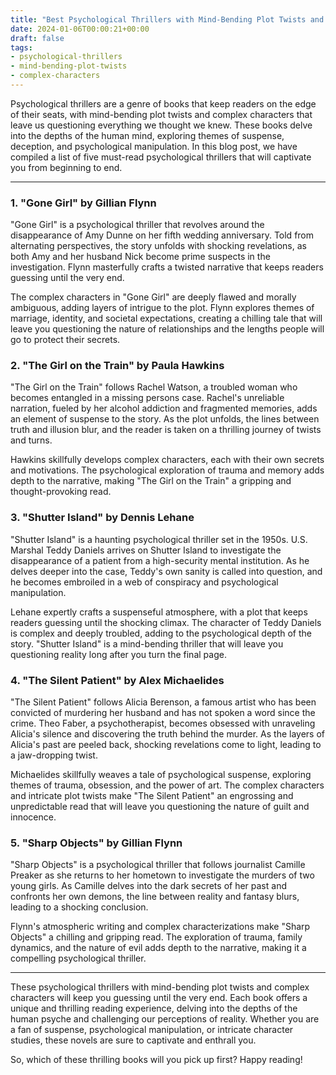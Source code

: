 ```yaml
---
title: "Best Psychological Thrillers with Mind-Bending Plot Twists and Complex Characters"
date: 2024-01-06T00:00:21+00:00
draft: false
tags: 
- psychological-thrillers
- mind-bending-plot-twists
- complex-characters
---
```


Psychological thrillers are a genre of books that keep readers on the edge of their seats, with mind-bending plot twists and complex characters that leave us questioning everything we thought we knew. These books delve into the depths of the human mind, exploring themes of suspense, deception, and psychological manipulation. In this blog post, we have compiled a list of five must-read psychological thrillers that will captivate you from beginning to end.

---

### 1. "Gone Girl" by Gillian Flynn

"Gone Girl" is a psychological thriller that revolves around the disappearance of Amy Dunne on her fifth wedding anniversary. Told from alternating perspectives, the story unfolds with shocking revelations, as both Amy and her husband Nick become prime suspects in the investigation. Flynn masterfully crafts a twisted narrative that keeps readers guessing until the very end.

The complex characters in "Gone Girl" are deeply flawed and morally ambiguous, adding layers of intrigue to the plot. Flynn explores themes of marriage, identity, and societal expectations, creating a chilling tale that will leave you questioning the nature of relationships and the lengths people will go to protect their secrets.

### 2. "The Girl on the Train" by Paula Hawkins

"The Girl on the Train" follows Rachel Watson, a troubled woman who becomes entangled in a missing persons case. Rachel's unreliable narration, fueled by her alcohol addiction and fragmented memories, adds an element of suspense to the story. As the plot unfolds, the lines between truth and illusion blur, and the reader is taken on a thrilling journey of twists and turns.

Hawkins skillfully develops complex characters, each with their own secrets and motivations. The psychological exploration of trauma and memory adds depth to the narrative, making "The Girl on the Train" a gripping and thought-provoking read.

### 3. "Shutter Island" by Dennis Lehane

"Shutter Island" is a haunting psychological thriller set in the 1950s. U.S. Marshal Teddy Daniels arrives on Shutter Island to investigate the disappearance of a patient from a high-security mental institution. As he delves deeper into the case, Teddy's own sanity is called into question, and he becomes embroiled in a web of conspiracy and psychological manipulation.

Lehane expertly crafts a suspenseful atmosphere, with a plot that keeps readers guessing until the shocking climax. The character of Teddy Daniels is complex and deeply troubled, adding to the psychological depth of the story. "Shutter Island" is a mind-bending thriller that will leave you questioning reality long after you turn the final page.

### 4. "The Silent Patient" by Alex Michaelides

"The Silent Patient" follows Alicia Berenson, a famous artist who has been convicted of murdering her husband and has not spoken a word since the crime. Theo Faber, a psychotherapist, becomes obsessed with unraveling Alicia's silence and discovering the truth behind the murder. As the layers of Alicia's past are peeled back, shocking revelations come to light, leading to a jaw-dropping twist.

Michaelides skillfully weaves a tale of psychological suspense, exploring themes of trauma, obsession, and the power of art. The complex characters and intricate plot twists make "The Silent Patient" an engrossing and unpredictable read that will leave you questioning the nature of guilt and innocence.

### 5. "Sharp Objects" by Gillian Flynn

"Sharp Objects" is a psychological thriller that follows journalist Camille Preaker as she returns to her hometown to investigate the murders of two young girls. As Camille delves into the dark secrets of her past and confronts her own demons, the line between reality and fantasy blurs, leading to a shocking conclusion.

Flynn's atmospheric writing and complex characterizations make "Sharp Objects" a chilling and gripping read. The exploration of trauma, family dynamics, and the nature of evil adds depth to the narrative, making it a compelling psychological thriller.

---

These psychological thrillers with mind-bending plot twists and complex characters will keep you guessing until the very end. Each book offers a unique and thrilling reading experience, delving into the depths of the human psyche and challenging our perceptions of reality. Whether you are a fan of suspense, psychological manipulation, or intricate character studies, these novels are sure to captivate and enthrall you.

So, which of these thrilling books will you pick up first? Happy reading!